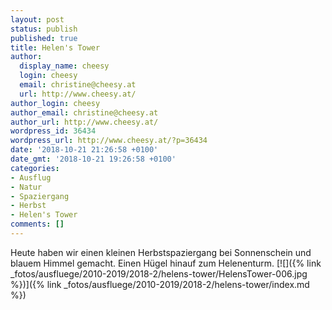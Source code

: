 ```yaml
---
layout: post
status: publish
published: true
title: Helen's Tower
author:
  display_name: cheesy
  login: cheesy
  email: christine@cheesy.at
  url: http://www.cheesy.at/
author_login: cheesy
author_email: christine@cheesy.at
author_url: http://www.cheesy.at/
wordpress_id: 36434
wordpress_url: http://www.cheesy.at/?p=36434
date: '2018-10-21 21:26:58 +0100'
date_gmt: '2018-10-21 19:26:58 +0100'
categories:
- Ausflug
- Natur
- Spaziergang
- Herbst
- Helen's Tower
comments: []
---
```

Heute haben wir einen kleinen Herbstspaziergang bei Sonnenschein und blauem Himmel gemacht. Einen Hügel hinauf zum Helenenturm.
[![]({% link _fotos/ausfluege/2010-2019/2018-2/helens-tower/HelensTower-006.jpg %})]({% link _fotos/ausfluege/2010-2019/2018-2/helens-tower/index.md %})
